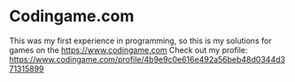 # Codingame.com

This was my first experience in programming, so this is my solutions for games on the https://www.codingame.com
Check out my profile: https://www.codingame.com/profile/4b9e9c0e616e492a56beb48d0344d371315899
